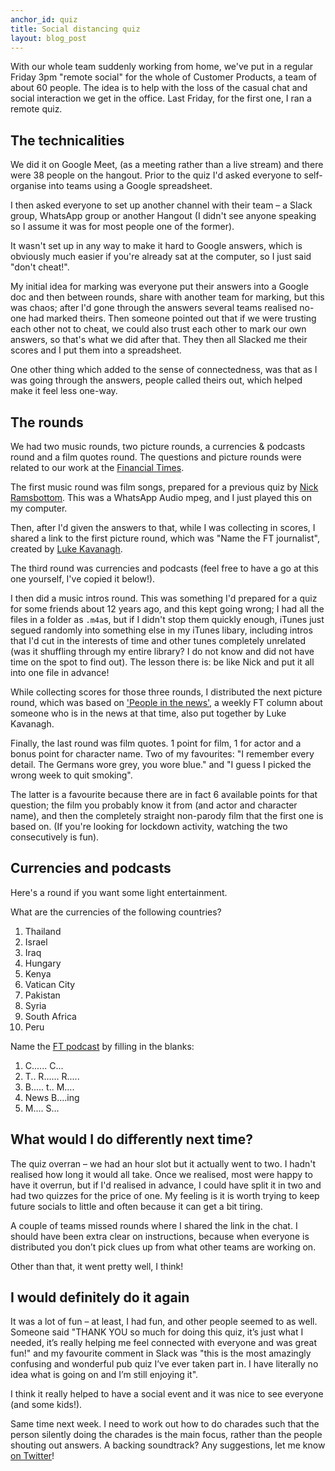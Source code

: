 ```yaml
---
anchor_id: quiz
title: Social distancing quiz
layout: blog_post
---
```


With our whole team suddenly working from home, we've put in a regular Friday 3pm "remote social" for the whole of Customer Products, a team of about 60 people. The idea is to help with the loss of the casual chat and social interaction we get in the office. Last Friday, for the first one, I ran a remote quiz.

## The technicalities

We did it on Google Meet, (as a meeting rather than a live stream) and there were 38 people on the hangout. Prior to the quiz I'd asked everyone to self-organise into teams using a Google spreadsheet.

I then asked everyone to set up another channel with their team – a Slack group, WhatsApp group or another Hangout (I didn't see anyone speaking so I assume it was for most people one of the former).

It wasn't set up in any way to make it hard to Google answers, which is obviously much easier if you're already sat at the computer, so I just said "don't cheat!".

My initial idea for marking was everyone put their answers into a Google doc and then between rounds, share with another team for marking, but this was chaos; after I'd gone through the answers several teams realised no-one had marked theirs. Then someone pointed out that if we were trusting each other not to cheat, we could also trust each other to mark our own answers, so that's what we did after that. They then all Slacked me their scores and I put them into a spreadsheet.

One other thing which added to the sense of connectedness, was that as I was going through the answers, people called theirs out, which helped make it feel less one-way.

## The rounds

We had two music rounds, two picture rounds, a currencies & podcasts round and a film quotes round. The questions and picture rounds were related to our work at the [Financial Times](https://www.ft.com/).

The first music round was film songs, prepared for a previous quiz by [Nick Ramsbottom](https://twitter.com/nickramsbottom). This was a WhatsApp Audio mpeg, and I just played this on my computer.

Then, after I'd given the answers to that, while I was collecting in scores, I shared a link to the first picture round, which was "Name the FT journalist", created by [Luke Kavanagh](http://ft.com/luke).

The third round was currencies and podcasts (feel free to have a go at this one yourself, I've copied it below!).

I then did a music intros round. This was something I'd prepared for a quiz for some friends about 12 years ago, and this kept going wrong; I had all the files in a folder as `.m4a`s, but if I didn't stop them quickly enough, iTunes just segued randomly into something else in my iTunes libary, including intros that I'd cut in the interests of time and other tunes completely unrelated (was it shuffling through my entire library? I do not know and did not have time on the spot to find out). The lesson there is: be like Nick and put it all into one file in advance!

While collecting scores for those three rounds, I distributed the next picture round, which was based on ['People in the news'](https://www.ft.com/columnists/person-in-the-news), a weekly FT column about someone who is in the news at that time, also put together by Luke Kavanagh.

Finally, the last round was film quotes. 1 point for film, 1 for actor and a bonus point for character name. Two of my favourites: "I remember every detail. The Germans wore grey, you wore blue." and "I guess I picked the wrong week to quit smoking".

The latter is a favourite because there are in fact 6 available points for that question; the film you probably know it from (and actor and character name), and then the completely straight non-parody film that the first one is based on. (If you're looking for lockdown activity, watching the two consecutively is fun).

## Currencies and podcasts

Here's a round if you want some light entertainment.

What are the currencies of the following countries?

1. Thailand
1. Israel
1. Iraq
1. Hungary
1. Kenya
1. Vatican City
1. Pakistan
1. Syria
1. South Africa
1. Peru

Name the [FT podcast](https://www.ft.com/podcasts) by filling in the blanks:

1. C...... C...
1. T.. R...... R.....
1. B..... t.. M....
1. News B....ing
1. M.... S...

## What would I do differently next time?

The quiz overran – we had an hour slot but it actually went to two. I hadn't realised how long it would all take. Once we realised, most were happy to have it overrun, but if I'd realised in advance, I could have split it in two and had two quizzes for the price of one. My feeling is it is worth trying to keep future socials to little and often because it can get a bit tiring.

A couple of teams missed rounds where I shared the link in the chat. I should have been extra clear on instructions, because when everyone is distributed you don’t pick clues up from what other teams are working on.

Other than that, it went pretty well, I think!

## I would definitely do it again

It was a lot of fun – at least, I had fun, and other people seemed to as well. Someone said "THANK YOU so much for doing this quiz, it’s just what I needed, it’s really helping me feel connected with everyone and was great fun!" and my favourite comment in Slack was "this is the most amazingly confusing and wonderful pub quiz I’ve ever taken part in. I have literally no idea what is going on and I’m still enjoying it".

I think it really helped to have a social event and it was nice to see everyone (and some kids!).

Same time next week. I need to work out how to do charades such that the person silently doing the charades is the main focus, rather than the people shouting out answers. A backing soundtrack? Any suggestions, let me know [on Twitter](https://twitter.com/annashipman)!

